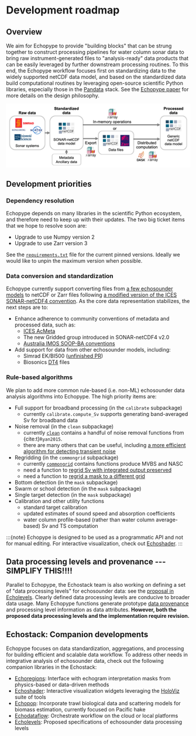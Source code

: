 # Development roadmap


## Overview
We aim for Echopype to provide "building blocks" that can be strung together to construct processing pipelines for water column sonar data to bring raw instrument-generated files to "analysis-ready" data products that can be easily leveraged by further downstream processing routines.
To this end, the Echopype workflow focuses first on standardizing data to the widely supported netCDF data model, and based on the standardized data build computational routines by leveraging open-source scientific Python libraries, especially those in the [Pandata](https://github.com/panstacks/pandata?tab=readme-ov-file) stack. See the [Echopype paper](https://doi.org/10.1093/icesjms/fsae133) for more details on the design philosophy.

![workflow](./images/workflow_v2.png)




## Development priorities

### Dependency resolution
Echopype depends on many libraries in the scientific Python ecosystem, and therefore need to keep up with their updates. The two big ticket items that we hope to resolve soon are:
- Upgrade to use Numpy version 2
- Upgrade to use Zarr version 3

See the [`requirements.txt`](https://github.com/OSOceanAcoustics/echopype/blob/main/requirements.txt) file for the current pinned versions. Ideally we would like to unpin the maximum version when possible.



### Data conversion and standardization
Echopype currently support converting files from [a few echosounder models](convert-sonar_types) to netCDF or Zarr files following [a modified version of the ICES SONAR-netCDF4 convention](data-format:sonarnetcdf4-adaptation). As the core data representation stabilizes, the next steps are to:
- Enhance adherence to community conventions of metadata and processed data, such as:
  - [ICES AcMeta](https://github.com/ices-publications/AcMeta)
  - The new Gridded group introduced in SONAR-netCDF4 v2.0
  - [Australia IMOS SOOP-BA conventions](https://imos.org.au/fileadmin/user_upload/shared/SOOP/BASOOP/SOOP-BA_NetCDF_Conventions_Version_2.2.pdf)
- Add support for data from other echosounder models, including:
  - Simrad EK/BI500 ([unfinished PR](https://github.com/OSOceanAcoustics/echopype/pull/1252))
  - Biosonics [DT4](https://www.biosonicsinc.com/download/dt4-file-format-specification/) files



### Rule-based algorithms
We plan to add more common rule-based (i.e. non-ML) echosounder data analysis algorithms into Echopype. The high priority items are:
- Full support for broadband processing (in the `calibrate` subpackage)
  - currently `calibrate.compute_Sv` supports generating band-averaged Sv for broadband data
- Noise removal (in the `clean` subpackage)
  - currently [`clean`](https://echopype.readthedocs.io/en/stable/api.html#module-echopype.clean) contains a handful of noise removal functions from {cite:t}`Ryan2015`.
  - there are many others that can be useful, including [a more efficient algorithm for detecting transient noise](https://github.com/open-ocean-sounding/echopy/blob/96bb25f83490529a5373aeb3b423f03c9605f7a6/echopy/processing/mask_transient.py#L87C5-L87C13)
- Regridding (in the `commongrid` subpackage)
  - currently [`commongrid`](https://echopype.readthedocs.io/en/stable/api.html#module-echopype.commongrid) contains functions produce MVBS and NASC
  - need a function to [regrid Sv with integrated output preserved](https://github.com/OSOceanAcoustics/echopype/issues/726)
  - need a function to [regrid a mask to a different grid](https://support.echoview.com/WebHelp/Reference/Algorithms/Operators/#match_geometry_)
- Bottom detection (in the `mask` subpackage)
- Swarm or school detection (in the `mask` subpackage)
- Single target detection (in the `mask` subpackage)
- Calibration and other utility functions
  - standard target calibration
  - updated estimates of sound speed and absorption coefficients
  - water column profile-based (rather than water column average-based) Sv and TS computation

:::{note}
Echopype is designed to be used as a programmatic API and not for manual editing. For interactive visualization, check out [Echoshader](https://github.com/OSOceanAcoustics/echoshader).
:::




## Data processing levels and provenance --- SIMPLIFY THIS!!!!

Parallel to Echopype, the Echostack team is also working on defining a set of "data processing levels" for echosounder data: see the [proposal in Echolevels](https://echolevels.readthedocs.io/en/latest/levels_proposed.html). Clearly defined data processing levels are conducive to broader data usage. Many Echopype functions generate prototype [data provenance](https://eos.org/opinions/the-importance-of-data-set-provenance-for-science) and processing level information as data attributes. **However, both the proposed data processing levels and the implementation require revision.**





## Echostack: Companion developments

Echopype focuses on data standardization, aggregations, and processing for building efficient and scalable data workflow. To address other needs in integrative analysis of echosounder data, check out the following companion libraries in the Echostack:

- [Echoregions](https://github.com/OSOceanAcoustics/echoregions): Interface with echogram interpretation masks from physics-based or data-driven methods
- [Echoshader](https://github.com/OSOceanAcoustics/echoshader): Interactive visualization widgets leveraging the [HoloViz](https://holoviz.org/) suite of tools
- [Echopop](https://github.com/OSOceanAcoustics/echopop): Incorporate trawl biological data and scattering models for biomass estimation, currently focused on Pacific hake
- [Echodataflow](https://github.com/OSOceanAcoustics/echodataflow): Orchestrate workflow on the cloud or local platforms
- [Echolevels](https://github.com/OSOceanAcoustics/echolevels): Proposed specifications of echosounder data processing levels
<!-- - [Echopydantic](https://github.com/OSOceanAcoustics/echopydantic): provide convention-related functionalities, such as definitions and compliance checking -->






<!-- ## Computational scalability --- SIMPLIFY THIS!!!!

Computational scalability is a core goal of Echopype development. We aim to provide scalable data processing capability for researchers both on their own personal computer and on computing clusters. The Echopype data conversion tools provide direct read/write interface with both local filesystems and cloud storage, and all downstream data processing functions also natively interface with both local and cloud resources through the combination of the Zarr, Xarray, Dask, and related libraries. However, we have found that the often irregular spacing and structure of echosounder data in time and space can impose substantial computational bottleneck and require custom optimization beyond stock Xarray functions to parallelize efficiently across computing agents. With a few important memory issues during data conversion resolved (see [v0.8.0 release notes](https://echopype.readthedocs.io/en/stable/whats-new.html#v0-8-0-2023-august-27)), going forward we plan to:
- Benchmark data processing functions against diverse datasets of different volume (100s of GB to TB) and spatiotemporal features that can cause unintended memory expansion during computation
- Leverage Dask delayed approaches and experiment with different Zarr chunking schemes to resolve computational bottlenecks -->
